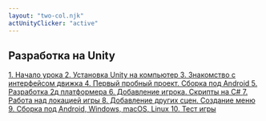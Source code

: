 ```yaml
---
layout: "two-col.njk"
actUnityClicker: "active"
---
```


<div class="list-group">
    <h2 class="title">Разработка на Unity</h2>
    <a href="1" class="list-group-item list-group-item-action">
        1. Начало урока
    </a>
    <a href="#" class="list-group-item list-group-item-action">
        2. Установка Unity на компьютер
    </a>
    <a href="#" class="list-group-item list-group-item-action">
        3. Знакомство с интерфейсом движка
    </a>
    <a href="#" class="list-group-item list-group-item-action">
        4. Первый пробный проект. Сборка под Android
    </a>
    <a href="#" class="list-group-item list-group-item-action">
        5. Разработка 2д платформера
    </a>
    <a href="#" class="list-group-item list-group-item-action">
        6. Добавление игрока. Скрипты на C#
    </a>
    <a href="#" class="list-group-item list-group-item-action">
        7. Работа над локацией игры
    </a>
    <a href="#" class="list-group-item list-group-item-action">
        8. Добавление других сцен. Создание меню
    </a>
    <a href="#" class="list-group-item list-group-item-action">
        9. Сборка под Android, Windows, macOS, Linux
    </a>
    <a href="#" class="list-group-item list-group-item-action">
        10. Тест игры
    </a>
</div>
